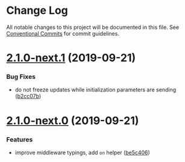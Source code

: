 # Change Log

All notable changes to this project will be documented in this file.
See [Conventional Commits](https://conventionalcommits.org) for commit guidelines.

# [2.1.0-next.1](https://github.com/airgram/airgram/compare/@airgram/core@2.1.0-next.0...@airgram/core@2.1.0-next.1) (2019-09-21)


### Bug Fixes

* do not freeze updates while initialization parameters are sending ([b2cc07b](https://github.com/airgram/airgram/commit/b2cc07b))





# [2.1.0-next.0](https://github.com/airgram/airgram/compare/@airgram/core@2.0.1...@airgram/core@2.1.0-next.0) (2019-09-21)


### Features

* improve middleware typings, add `on` helper ([be5c406](https://github.com/airgram/airgram/commit/be5c406))
